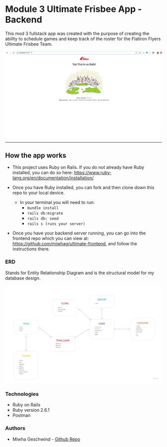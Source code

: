 # Module 3 Ultimate Frisbee App - Backend  

This mod 3 fullstack app was created with the purpose of creating the ability to schedule games and keep track of the roster for the Flatiron Flyers Ultimate Frisbee Team. 

![](ultimate_backend.gif)

---

## How the app works  

* This project uses Ruby on Rails. If you do not already have Ruby installed, you can do so here: https://www.ruby-lang.org/en/documentation/installation/

* Once you have Ruby installed, you can fork and then clone down this repo to your local device. 
   * In your terminal you will need to run: 
        * `bundle install` 
        * `rails db:migrate`
        * `rails db: seed`
        * `rails s (runs your server)` 
        
* Once you have your backend server running, you can go into the frontend repo which you can view at: https://github.com/miwhag/ultimate-frontend,  and follow the instructions there. 


### ERD 
Stands for Entity Relationship Diagram and is the structural model for my database design. 

![](ERD.jpg)



### Technologies 

* Ruby on Rails 
* Ruby version 2.6.1
* Postman 

### Authors

* Miwha Geschwind - [Github Repo](https://github.com/miwhag)



